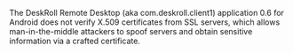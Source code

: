 The DeskRoll Remote Desktop (aka com.deskroll.client1) application 0.6 for Android does not verify X.509 certificates from SSL servers, which allows man-in-the-middle attackers to spoof servers and obtain sensitive information via a crafted certificate.